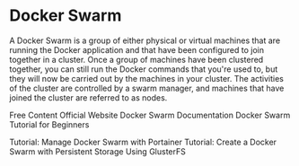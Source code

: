 # Docker Swarm

A Docker Swarm is a group of either physical or virtual machines that are running the Docker application and that have been configured to join together in a cluster. Once a group of machines have been clustered together, you can still run the Docker commands that you're used to, but they will now be carried out by the machines in your cluster. The activities of the cluster are controlled by a swarm manager, and machines that have joined the cluster are referred to as nodes.

<ResourceGroupTitle>Free Content</ResourceGroupTitle>
<BadgeLink colorScheme='blue' badgeText='Official Website' href='https://www.docker.com/'>Official Website</BadgeLink>
<BadgeLink colorScheme='blue' badgeText='Documentation' href='https://docs.docker.com/engine/swarm/'>Docker Swarm Documentation</BadgeLink>
<BadgeLink badgeText='Watch' href='https://www.youtube.com/watch?v=Tm0Q5zr3FL4'>Docker Swarm Tutorial for Beginners</BadgeLink>

<BadgeLink badgeText='Read' colorScheme="yellow" href='https://thenewstack.io/tutorial-manage-docker-swarm-with-portainer/'>Tutorial: Manage Docker Swarm with Portainer</BadgeLink>
<BadgeLink badgeText='Read' colorScheme="yellow" href='https://thenewstack.io/tutorial-create-a-docker-swarm-with-persistent-storage-using-glusterfs/'>Tutorial: Create a Docker Swarm with Persistent Storage Using GlusterFS</BadgeLink>
